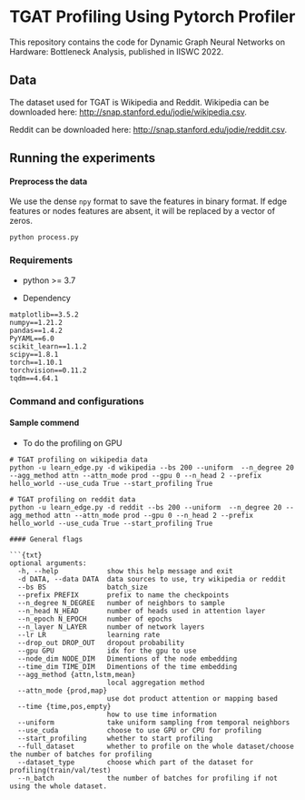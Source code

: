 # TGAT Profiling Using Pytorch Profiler

This repository contains the code for Dynamic Graph Neural Networks on Hardware: Bottleneck Analysis, published in IISWC 2022.

## Data

The dataset used for TGAT is Wikipedia and Reddit. 
Wikipedia can be downloaded here: http://snap.stanford.edu/jodie/wikipedia.csv. 

Reddit can be downloaded here: http://snap.stanford.edu/jodie/reddit.csv.


## Running the experiments


#### Preprocess the data
We use the dense `npy` format to save the features in binary format. If edge features or nodes features are absent, it will be replaced by a vector of zeros. 
```{bash}
python process.py 
```

### Requirements

* python >= 3.7

* Dependency

```{bash}
matplotlib==3.5.2
numpy==1.21.2
pandas==1.4.2
PyYAML==6.0
scikit_learn==1.1.2
scipy==1.8.1
torch==1.10.1
torchvision==0.11.2
tqdm==4.64.1
```

### Command and configurations

#### Sample commend

* To do the profiling on GPU
```{bash}
# TGAT profiling on wikipedia data
python -u learn_edge.py -d wikipedia --bs 200 --uniform  --n_degree 20 --agg_method attn --attn_mode prod --gpu 0 --n_head 2 --prefix hello_world --use_cuda True --start_profiling True

# TGAT profiling on reddit data
python -u learn_edge.py -d reddit --bs 200 --uniform  --n_degree 20 --agg_method attn --attn_mode prod --gpu 0 --n_head 2 --prefix hello_world --use_cuda True --start_profiling True

#### General flags

```{txt}
optional arguments:
  -h, --help            show this help message and exit
  -d DATA, --data DATA  data sources to use, try wikipedia or reddit
  --bs BS               batch_size
  --prefix PREFIX       prefix to name the checkpoints
  --n_degree N_DEGREE   number of neighbors to sample
  --n_head N_HEAD       number of heads used in attention layer
  --n_epoch N_EPOCH     number of epochs
  --n_layer N_LAYER     number of network layers
  --lr LR               learning rate
  --drop_out DROP_OUT   dropout probability
  --gpu GPU             idx for the gpu to use
  --node_dim NODE_DIM   Dimentions of the node embedding
  --time_dim TIME_DIM   Dimentions of the time embedding
  --agg_method {attn,lstm,mean}
                        local aggregation method
  --attn_mode {prod,map}
                        use dot product attention or mapping based
  --time {time,pos,empty}
                        how to use time information
  --uniform             take uniform sampling from temporal neighbors
  --use_cuda            choose to use GPU or CPU for profiling
  --start_profiling     whether to start profiling
  --full_dataset        whether to profile on the whole dataset/choose the number of batches for profiling
  --dataset_type        choose which part of the dataset for profiling(train/val/test)
  --n_batch             the number of batches for profiling if not using the whole dataset.
```





